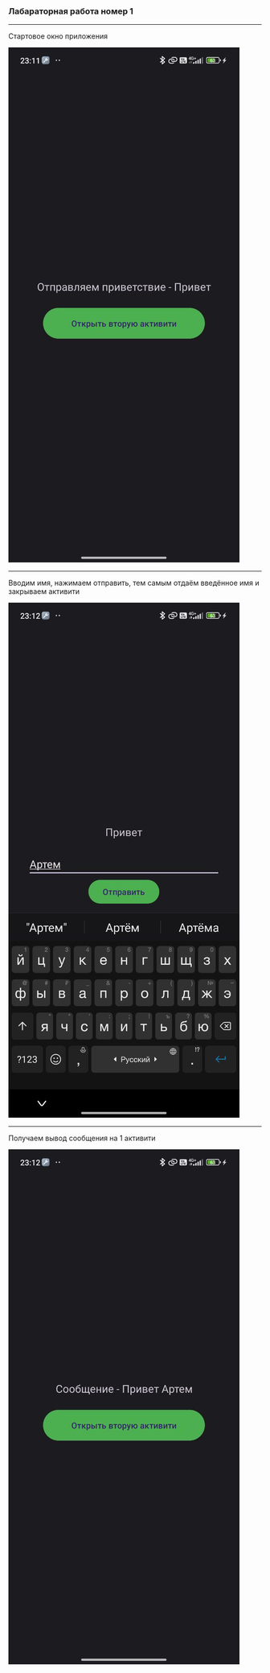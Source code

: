### Лабараторная работа номер 1

---
Стартовое окно приложения

![alt text](img/image1.png)

---
Вводим имя, нажимаем отправить, тем самым отдаём введённое имя и закрываем активити

![alt text](img/image2.png)

---
Получаем вывод сообщения на 1 активити

![alt text](img/image3.png)